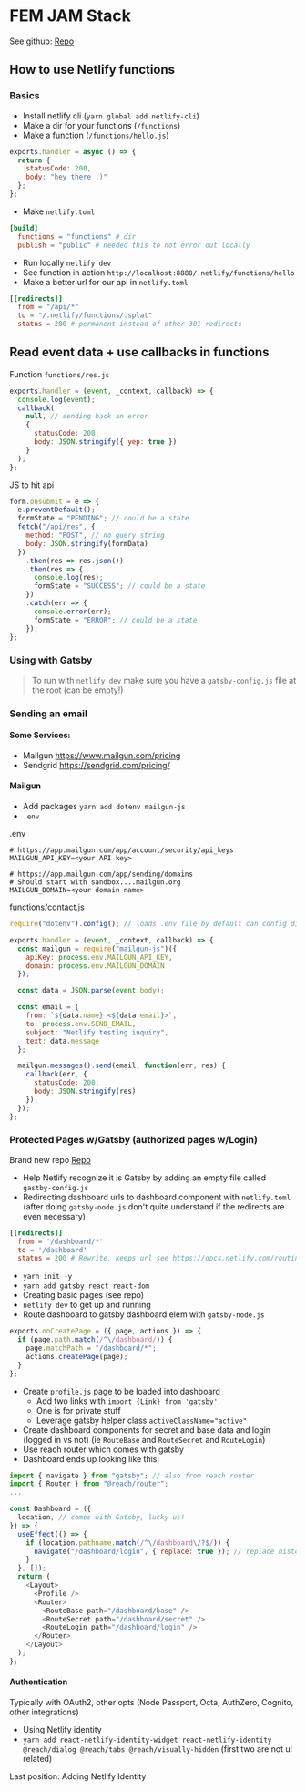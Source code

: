 # FEM JAM Stack

See github: [Repo](https://github.com/shalanah/fem-jam-stack-netlify-func) 

## How to use Netlify functions

### Basics

- Install netlify cli (`yarn global add netlify-cli`)
- Make a dir for your functions (`/functions`)
- Make a function (`/functions/hello.js`)

```js
exports.handler = async () => {
  return {
    statusCode: 200,
    body: "hey there :)"
  };
};
```

- Make `netlify.toml`

```toml
[build]
  functions = "functions" # dir
  publish = "public" # needed this to not error out locally
```

- Run locally `netlify dev`
- See function in action `http://localhost:8888/.netlify/functions/hello`
- Make a better url for our api in `netlify.toml`

```toml
[[redirects]]
  from = "/api/*"
  to = "/.netlify/functions/:splat"
  status = 200 # permanent instead of other 301 redirects
```

## Read event data + use callbacks in functions

Function `functions/res.js`

```js
exports.handler = (event, _context, callback) => {
  console.log(event);
  callback(
    null, // sending back an error
    {
      statusCode: 200,
      body: JSON.stringify({ yep: true })
    }
  );
};
```

JS to hit api

```js
form.onsubmit = e => {
  e.preventDefault();
  formState = "PENDING"; // could be a state
  fetch("/api/res", {
    method: "POST", // no query string
    body: JSON.stringify(formData)
  })
    .then(res => res.json())
    .then(res => {
      console.log(res);
      formState = "SUCCESS"; // could be a state
    })
    .catch(err => {
      console.error(err);
      formState = "ERROR"; // could be a state
    });
};
```

### Using with Gatsby

> To run with `netlify dev` make sure you have a `gatsby-config.js` file at the root (can be empty!)

### Sending an email

#### Some Services:

- Mailgun https://www.mailgun.com/pricing
- Sendgrid https://sendgrid.com/pricing/

#### Mailgun

- Add packages `yarn add dotenv mailgun-js`
- `.env`

.env
```
# https://app.mailgun.com/app/account/security/api_keys
MAILGUN_API_KEY=<your API key>

# https://app.mailgun.com/app/sending/domains
# Should start with sandbox....mailgun.org
MAILGUN_DOMAIN=<your domain name>
```

functions/contact.js
```js
require("dotenv").config(); // loads .env file by default can config differently

exports.handler = (event, _context, callback) => {
  const mailgun = require("mailgun-js")({
    apiKey: process.env.MAILGUN_API_KEY,
    domain: process.env.MAILGUN_DOMAIN
  });

  const data = JSON.parse(event.body);

  const email = {
    from: `${data.name} <${data.email}>`,
    to: process.env.SEND_EMAIL,
    subject: "Netlify testing inquiry",
    text: data.message
  };

  mailgun.messages().send(email, function(err, res) {
    callback(err, {
      statusCode: 200,
      body: JSON.stringify(res)
    });
  });
};
```

### Protected Pages w/Gatsby (authorized pages w/Login)
Brand new repo [Repo](https://github.com/shalanah/fem-jam-stack-protected-routes) 
- Help Netlify recognize it is Gatsby by adding an empty file called `gastby-config.js`
- Redirecting dashboard urls to dashboard component with `netlify.toml` (after doing `gatsby-node.js` don't quite understand if the redirects are even necessary)
```toml
[[redirects]]
  from = '/dashboard/*'
  to = '/dashboard'
  status = 200 # Rewrite, keeps url see https://docs.netlify.com/routing/redirects/redirect-options/#http-status-codes.
```
- `yarn init -y`
- `yarn add gatsby react react-dom`
- Creating basic pages (see repo)
- `netlify dev` to get up and running
- Route dashboard to gatsby dashboard elem with `gatsby-node.js`
```js
exports.onCreatePage = ({ page, actions }) => {
  if (page.path.match(/^\/dashboard/)) {
    page.matchPath = "/dashboard/*";
    actions.createPage(page);
  }
};
```
- Create `profile.js` page to be loaded into dashboard
  - Add two links with `import {Link} from 'gatsby'`
  - One is for private stuff
  - Leverage gatsby helper class `activeClassName="active"`
- Create dashboard components for secret and base data and login (logged in vs not) (ie `RouteBase` and `RouteSecret` and `RouteLogin`)
- Use reach router which comes with gatsby
- Dashboard ends up looking like this:
```js
import { navigate } from "gatsby"; // also from reach router
import { Router } from "@reach/router";
...

const Dashboard = ({
  location, // comes with Gatsby, lucky us!
}) => {
  useEffect(() => {
    if (location.pathname.match(/^\/dashboard\/?$/)) {
      navigate("/dashboard/login", { replace: true }); // replace history true get out of redirect looping
    }
  }, []);
  return (
    <Layout>
      <Profile />
      <Router>
        <RouteBase path="/dashboard/base" />
        <RouteSecret path="/dashboard/secret" />
        <RouteLogin path="/dashboard/login" />
      </Router>
    </Layout>
  );
};
```
#### Authentication
Typically with OAuth2, other opts (Node Passport, Octa, AuthZero, Cognito, other integrations)
- Using Netlify identity
- `yarn add react-netlify-identity-widget react-netlify-identity @reach/dialog @reach/tabs @reach/visually-hidden` (first two are not ui related)

Last position: Adding Netlify Identity

